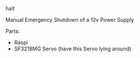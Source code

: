 halt

Manual Emergency Shutdown of a 12v Power Supply 

Parts:
* Raspi
* SF3218MG Servo (have this Servo lying around)

